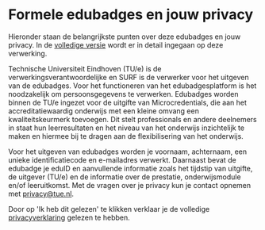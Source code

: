 # Formele edubadges en jouw privacy
Hieronder staan de belangrijkste punten over deze edubadges en jouw privacy. In de [volledige versie](https://raw.githubusercontent.com/edubadges/privacy/master/tu-eindhoven/edubadges-formal-text-nl.md) wordt er in detail ingegaan op deze verwerking.

Technische Universiteit Eindhoven (TU/e) is de verwerkingsverantwoordelijke en SURF is de verwerker voor het uitgeven van de edubadges. Voor het functioneren van het edubadgesplatform is het noodzakelijk om persoonsgegevens te verwerken. Edubadges worden binnen de TU/e ingezet voor de uitgifte van Microcredentials, die aan het accreditatiewaardig onderwijs met een kleine omvang een kwaliteitskeurmerk toevoegen. Dit stelt professionals en andere deelnemers in staat hun leerresultaten en het niveau van het onderwijs inzichtelijk te maken en hiermee bij te dragen aan de flexibilisering van het onderwijs.

Voor het uitgeven van edubadges worden je voornaam, achternaam, een unieke identificatiecode en e-mailadres verwerkt. Daarnaast bevat de edubadge je eduID en aanvullende informatie zoals het tijdstip van uitgifte, de uitgever (TU/e) en de informatie over de prestatie, onderwijsmodule en/of leeruitkomst. Met de vragen over je privacy kun je contact opnemen met [privacy@tue.nl](privacy@tue.nl).

Door op 'Ik heb dit gelezen' te klikken verklaar je de volledige [privacyverklaring](https://raw.githubusercontent.com/edubadges/privacy/master/tu-eindhoven/edubadges-formal-text-nl.md) gelezen te hebben. 
